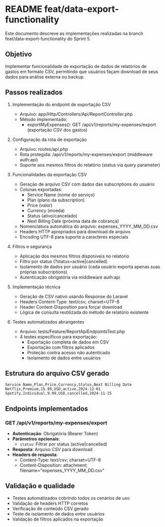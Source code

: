 # README feat/data-export-functionality

Este documento descreve as implementações realizadas na branch feat/data-export-functionality do Sprint 5.

## Objetivo

Implementar funcionalidade de exportação de dados de relatórios de gastos em formato CSV, permitindo que usuários façam download de seus dados para análise externa ou backup.

## Passos realizados

1. Implementação do endpoint de exportação CSV
	- Arquivo: app/Http/Controllers/Api/ReportController.php
	- Método implementado:
	  - exportMyExpenses(): GET /api/v1/reports/my-expenses/export (exportação CSV dos gastos)

2. Configuração da rota de exportação
	- Arquivo: routes/api.php
	- Rota protegida: /api/v1/reports/my-expenses/export (middleware auth:api)
	- Suporte aos mesmos filtros do relatório (status via query parameter)

3. Funcionalidades da exportação CSV
	- Geração de arquivo CSV com dados das subscriptions do usuário
	- Colunas exportadas:
	  - Service Name (nome do serviço)
	  - Plan (plano da subscription)
	  - Price (valor)
	  - Currency (moeda)
	  - Status (ativo/cancelado)
	  - Next Billing Date (próxima data de cobrança)
	- Nomenclatura automática do arquivo: expenses_YYYY_MM_DD.csv
	- Headers HTTP apropriados para download de arquivo
	- Encoding UTF-8 para suporte a caracteres especiais

4. Filtros e segurança
	- Aplicação dos mesmos filtros disponíveis no relatório
	- Filtro por status (?status=active|cancelled)
	- Isolamento de dados por usuário (cada usuário exporta apenas suas próprias subscriptions)
	- Autenticação obrigatória via middleware auth:api

5. Implementação técnica
	- Geração de CSV nativo usando Response do Laravel
	- Headers Content-Type: text/csv; charset=UTF-8
	- Header Content-Disposition para forçar download
	- Lógica de consulta reutilizada do método de relatório existente

6. Testes automatizados abrangentes
	- Arquivo: tests/Feature/ReportApiEndpointsTest.php
	- 4 testes específicos para exportação:
	  - Exportação completa de dados em CSV
	  - Exportação com filtros aplicados
	  - Proteção contra acesso não autenticado
	  - Isolamento de dados entre usuários

## Estrutura do arquivo CSV gerado

```csv
Service Name,Plan,Price,Currency,Status,Next Billing Date
Netflix,Premium,15.99,USD,active,2024-12-01
Spotify,Individual,9.99,USD,cancelled,2024-11-15
```

## Endpoints implementados

### GET /api/v1/reports/my-expenses/export
- **Autenticação**: Obrigatória (Bearer Token)
- **Parâmetros opcionais**:
  - `status`: Filtrar por status (active|cancelled)
- **Resposta**: Arquivo CSV para download
- **Headers de resposta**:
  - Content-Type: text/csv; charset=UTF-8
  - Content-Disposition: attachment; filename="expenses_YYYY_MM_DD.csv"

## Validação e qualidade

- Testes automatizados cobrindo todos os cenários de uso
- Validação de headers HTTP corretos
- Verificação de conteúdo CSV gerado
- Teste de isolamento de dados entre usuários
- Validação de filtros aplicados na exportação